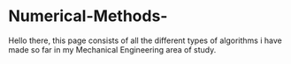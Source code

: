 # Numerical-Methods-

Hello there, this page consists of all the different types of algorithms i have made so far in my Mechanical Engineering area of study. 
